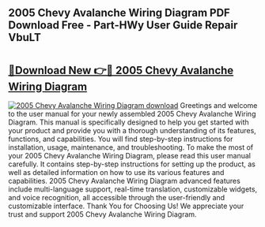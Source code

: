 ## 2005 Chevy Avalanche Wiring Diagram PDF Download Free - Part-HWy User Guide Repair VbuLT

# <h2><a href="http://dfo2ci.blite.top/?on=2005+Chevy+Avalanche+Wiring+Diagram">🔗Download New 👉🔴 2005 Chevy Avalanche Wiring Diagram</a></h2>

[![2005 Chevy Avalanche Wiring Diagram download](https://i.imgur.com/lujVjoI.png)](http://dfo2ci.blite.top/?on=2005+Chevy+Avalanche+Wiring+Diagram)
Greetings and welcome to the user manual for your newly assembled 2005 Chevy Avalanche Wiring Diagram. This manual is specifically designed to help you get started with your product and provide you with a thorough understanding of its features, functions, and capabilities. You will find step-by-step instructions for installation, usage, maintenance, and troubleshooting. To make the most of your 2005 Chevy Avalanche Wiring Diagram, please read this user manual carefully. It contains step-by-step instructions for setting up the product, as well as detailed information on how to use its various features and capabilities. 2005 Chevy Avalanche Wiring Diagram advanced features include multi-language support, real-time translation, customizable widgets, and voice recognition, all accessible through the user-friendly and customizable interface. Thank You for Choosing Us! We appreciate your trust and support 2005 Chevy Avalanche Wiring Diagram.
